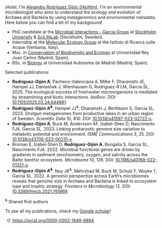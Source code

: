 ¡Hola!, I'm [Alejandro Rodríguez Gijón (He/Him)](https://twitter.com/_RodriguezGijon).
I'm an environmental microbiologist who aims to understand the ecology and evolution of Archaea and Bacteria by using metagenomics and environmental metadata. Here below you can find a bit of my background!

   - PhD candidate at the [Microbial Interactions - Garcia Group](https://miint.org/) at [Stockholm University](https://www.su.se/department-of-ecology-environment-and-plant-sciences/) & [SciLifeLab](https://www.scilifelab.se/) (Stockholm, Sweden).
   - Internship at the [Molecular Ecology Group](http://www.meg.irsa.cnr.it/) at the Istituto di Ricerca sulle Acque (Verbania, Italy).
   - Msc. in [Conservation of Biodiversity and Ecology](https://www.urjc.es/estudios/master/759-tecnicas-de-conservacion-de-la-biodiversidad-y-ecologia) at Universidad Rey Juan Carlos (Madrid, Spain).
   - BSc. in [Biology](https://www.uam.es/Ciencias/Biolog%C3%ADa/1242655508884.htm) at Universidad Autónoma de Madrid (Madrid, Spain).


Selected publications:

- <b>Rodríguez-Gijón A</b>, Pacheco-Valenciana A, Milke F, Dharamshi JE, Hampel JJ, Damashek J, Wienhausen G, Rodriguez-R LM, Garcia SL. 2025. The ecological success of freshwater microorganisms is mediated by streamlining and biotic interactions. <i>bioRxiv</i>. DOI: [10.1101/2025.03.24.644981](https://www.biorxiv.org/content/10.1101/2025.03.24.644981v1).
- <b>Rodríguez-Gijón A<sup>&</sup></b>, Hampel JJ<sup>&</sup>, Dharamshi J, Bertilsson S, Garcia SL. 2023. Shotgun metagenomes from productive lakes in an urban region of Sweden. <i>Scientific Data</i> 10, 810. DOI: [10.1038/s41597-023-02722-x](https://www.nature.com/articles/s41597-023-02722-x).
- <b>Rodríguez-Gijón A</b>, Buck M, Andersson AF, Izabel-Shen D, Nascimento FJA, Garcia SL. 2023. Linking prokaryotic genome size variation to metabolic potential and environment. <i>ISME Communications</i> 3, 25. DOI: [10.1038/s43705-023-00231-x](https://www.nature.com/articles/s43705-023-00231-x).
- Broman E, Izabel-Shen D, <b>Rodríguez-Gijón A</b>, Bongalia S, Garcia SL, Nascimento FJA. 2022. Microbial functional genes are driven by gradients in sediment stoichiometry, oxygen, and salinity across the Baltic benthic ecosystem. <i>Microbiome</i> 10, 126. DOI: [10.1186/s40168-022-01321-z](https://microbiomejournal.biomedcentral.com/articles/10.1186/s40168-022-01321-z).
- <b>Rodríguez-Gijón A<sup>&</sup></b>, Nuy JK<sup>&</sup>, Mehrshad M, Buck M, Schulz F, Woyke T, Garcia SL. 2022. A genomic perspective across Earth’s microbiomes reveals that genome size in Archaea and Bacteria is linked to ecosystem type and trophic strategy. <i>Frontiers in Microbiology</i> 12. DOI: [10.3389/fmicb.2021.761869](https://www.frontiersin.org/articles/10.3389/fmicb.2021.761869/full).

<sup>&</sup> Shared first authors

  
To see all my publications, check my [Google scholar](https://scholar.google.com/citations?hl=en&user=5-3GnPQAAAAJ)!

   <a
    id="cy-effective-orcid-url"
    class="underline"
     href="https://orcid.org/0000-0002-1649-6894"
     target="orcid.widget"
     rel="me noopener noreferrer"
     style="vertical-align: top">
     <img
        src="https://orcid.org/sites/default/files/images/orcid_16x16.png"
        style="width: 1em; margin-inline-start: 0.5em"
        alt="ORCID iD icon"/>
      https://orcid.org/0000-0002-1649-6894
    </a>
